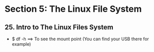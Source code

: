 # Section 5: The Linux File System

## 25. Intro to The Linux Files System

- $ df -h ==> To see the mount point (You can find your USB there for example)
